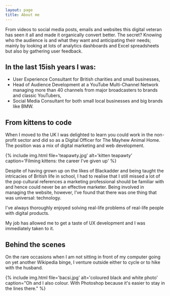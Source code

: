 ```yaml
---
layout: page
title: About me
---
```


From videos to social media posts, emails and websites this digital veteran has seen it all and made it organically convert better. The secret? Knowing who the audience is and what they want and anticipating their needs; mainly by looking at lots of analytics dashboards and Excel spreadsheets but also by gathering user feedback.

## In the last 15ish years I was:

- User Experience Consultant for British charities and small businesses,
- Head of Audience Development at a YouTube Multi-Channel Network managing more than 40 channels from major broadcasters to brands and classic YouTubers,
- Social Media Consultant for both small local businesses and big brands like BMW.

## From kittens to code

When I moved to the UK I was delighted to learn you could work in the non-profit sector and did so as a Digital Officer for The Mayhew Animal Home. The position was a mix of digital marketing and web development.

{% include img.html file='teapawty.jpg' alt='kitten teapawty' caption='Filming kittens: the career I’ve given up' %}

Despite of having grown up on the likes of Blackadder and being taught the intricacies of British life in school, I had to realise that I still missed a lot of the pop cultural references a marketing professional should be familiar with and hence could never be an effective marketer. Being involved in managing the website, however, I’ve found that there was one thing that was universal: technology.

<p class="skim">I've always thoroughly enjoyed solving real-life problems of real-life people with digital products.</p>

My job has allowed me to get a taste of UX development and I was immediately taken to it.

## Behind the scenes
On the rare occasions when I am not sitting in front of my computer going on yet another Wikipedia binge, I venture outside either to cycle or to hike with the husband.

{% include img.html file='bacsi.jpg' alt='coloured black and white photo' caption="Oh and I also colour. With Photoshop because it's easier to stay in the lines there." %}
